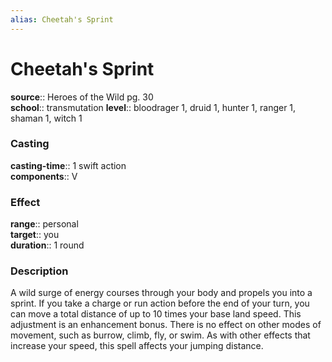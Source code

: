 ```yaml
---
alias: Cheetah's Sprint
---
```


# Cheetah's Sprint 

**source**:: Heroes of the Wild pg. 30  
**school**:: transmutation
**level**:: bloodrager 1, druid 1, hunter 1, ranger 1, shaman 1, witch 1

### Casting 

**casting-time**:: 1 swift action  
**components**:: V

### Effect 

**range**:: personal  
**target**:: you  
**duration**:: 1 round

### Description 

A wild surge of energy courses through your body and propels you into a sprint. If you take a charge or run action before the end of your turn, you can move a total distance of up to 10 times your base land speed. This adjustment is an enhancement bonus. There is no effect on other modes of movement, such as burrow, climb, fly, or swim. As with other effects that increase your speed, this spell affects your jumping distance.

